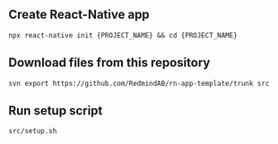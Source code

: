 ## Create React-Native app

`npx react-native init {PROJECT_NAME} && cd {PROJECT_NAME}`

## Download files from this repository

`svn export https://github.com/RedmindAB/rn-app-template/trunk src`

## Run setup script

`src/setup.sh`
